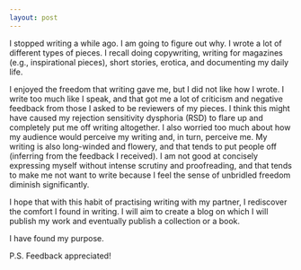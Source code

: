 ```yaml
---
layout: post
---
```

I stopped writing a while ago. I am going to figure out why. I wrote a lot of different types of pieces. I recall doing copywriting, writing for magazines (e.g., inspirational pieces), short stories, erotica, and documenting my daily life.  
  
I enjoyed the freedom that writing gave me, but I did not like how I wrote. I write too much like I speak, and that got me a lot of criticism and negative feedback from those I asked to be reviewers of my pieces. I think this might have caused my rejection sensitivity dysphoria (RSD) to flare up and completely put me off writing altogether. I also worried too much about how my audience would perceive my writing and, in turn, perceive me. My writing is also long-winded and flowery, and that tends to put people off (inferring from the feedback I received). I am not good at concisely expressing myself without intense scrutiny and proofreading, and that tends to make me not want to write because I feel the sense of unbridled freedom diminish significantly. 

I hope that with this habit of practising writing with my partner, I rediscover the comfort I found in writing. I will aim to create a blog on which I will publish my work and eventually publish a collection or a book.  
  
I have found my purpose.

P.S. Feedback appreciated! 

